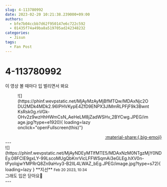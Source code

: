 ```yaml
---
slug: 4-113780992
date: 2023-02-20 10:21:38.239000+09:00
authors:
  - bfe7b04ccbb7d62f950147e6c722c592
  - 01435f74a49ba8a519705ad242348232
categories:
  - Jisun
tags:
  - Fan Post
---
```


# 4-113780992

<div class="post-container" markdown="1">
<div class="content-container md-sidebar__scrollwrap" markdown="1">

이 영상 볼 때마다 입 벌리면서 봐요
<figure markdown="1">
![](https://phinf.wevpstatic.net/MjAyMzAyMjBfMTQw/MDAxNjc2ODU2MDk4MDk2.96IPHVKypE4ZfD9ENPX3JlMmRLPFjF9k3BwntKsRsk0g.nVGk-OHv2z9wzHhHWmCsN_AeHeLM8jZadWSHv_2BYCwg.JPEG/image.jpg?type=e1920){ loading=lazy onclick="openFullscreen(this)"}
</figure>


</div>
</div>

<div style="text-align: right;" markdown="1">
<a href="https://weverse.io/fromis9/fanpost/4-113780992" style="text-align: right;">:material-share:{.big-emoji}</a>
</div>
---

<div class="comments-container md-sidebar__scrollwrap" markdown="1">
<div class="comment" markdown="1">
<div class='id-container' markdown="1">
![](https://phinf.wevpstatic.net/MjAyNDEyMTlfMTE5/MDAxNzM0NTgzMjY0NDEy.08FClE9gxLY-99LscoMUgQbKnrVicLFFWSqmAi3eGLEg.hXV0n-tPyoIqjwYMPRrQ8Zn9aHvy3-B2llL4LWAZ_bEg.JPEG/image.jpg?type=s72){ loading=lazy }
**<span class="artist">지선</span>** <small>Feb 20 2023, 10:34</small><br>
</div>
<div class='comment-body' markdown="1">
그래도 입은 닫아요🤔
</div>
</div>
</div>
---
